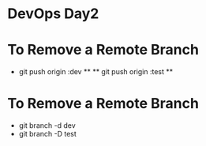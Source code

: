 # DevOps Day2

# To Remove a Remote Branch
* git push origin :dev **
** git push origin :test **

# To Remove a Remote Branch
- git branch -d dev
- git branch -D test

